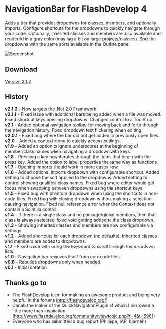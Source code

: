 # NavigationBar for FlashDevelop 4

Adds a bar that provides dropdowns for classes, members, and optionally imports. Configure shortcuts for the dropdowns to quickly navigate through your code. Optionally, inherited classes and members are also available and rendered in a gray color (may lag a bit on large projects/classes). Sort the dropdowns with the same sorts available in the Outline panel.

![Screenshot](http://dl.dropbox.com/u/3917850/images/navigationbar.png)

## Download
[Version 2.1.2](http://goo.gl/etaZn)

## History
**v2.1.2** - Now targets the .Net 2.0 Framework.  
**v2.1.1** - Fixed issue with additional bars being added when a file was moved. Fixed shortcut keys opening dropdowns. Changed control to a ToolStrip.  
**v2.1** - Added optional navigation toolbar for moving back and forth through the navigation history. Fixed dropdown text flickering when editing.  
**v2.0.1** - Fixed bug where the bar did not get added to previously open files.  
**v2.0** - Added a context menu to quickly access settings.  
**v1.9** - Added an option to ignore underscores at the beginning of member/class names when navigating a dropdown with keys.  
**v1.8** - Pressing a key now iterates through the items that begin with the press key. Added the option to label properties the same way as functions.  
**v1.7** - Opening imports should work in more cases now.  
**v1.6** - Added optional Imports dropdown with configurable shortcut. Added setting to choose the sort applied to the dropdowns. Added setting to control showing qualified class names. Fixed bug where editor would get focus when swapping between dropdowns using the shortcut keys.  
**v1.5** - Fixed bug with phantom dropdown when using the shortcuts in non-code files. Fixed bug with closing dropdown without making a selection causing navigation. Fixed null reference error when the Context does not contain a Scintilla control.  
**v1.4** - If there is a single class and no package/global members, then that class is always selected. fixed void getting added to the class dropdown.  
**v1.3** - Showing inherited classes and members are now configurable via settings.  
**v1.2** - Added shortcuts for each dropdown (no defaults). Inherited classes and members are added to dropdowns.  
**v1.1** - Fixed issue with using the keyboard to scroll through the dropdown lists.  
**v1.0** - Navigation bar removes itself from non-code files.  
**v0.8** - Rebuilds dropdowns only when needed.  
**v0.1** - Initial creation  

## Thanks go to

- The FlashDevelop team for making an awesome product and being very helpful in the forums (http://flashdevelop.org/)
- Canab the maker of the QuickNavigationPlugin of which I borrowed a little more than inspiration (http://www.flashdevelop.org/community/viewtopic.php?f=4&t=5961)
- Everyone who has submitted a bug report (Philippe, IAP, bjarneh)